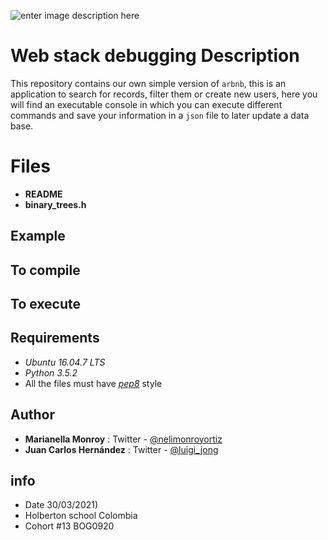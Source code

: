 ![enter image description here](https://i.imgur.com/iwszdc7.png)
#  Web stack debugging Description

This repository contains our own simple version of `arbnb`, this is an application to search for records, filter them or create new users, here you will find an executable console in which you can execute different commands and save your information in a `json` file to later update a data base.
 
# Files 

 - **README** 
 - **binary_trees.h**

## Example



## To compile

## To execute


## Requirements

-   _Ubuntu 16.04.7 LTS_
-   _Python 3.5.2_
-   All the files must have  _[pep8](https://github.com/treyhunner/pep8)_  style
    

## Author
 
 - **Marianella Monroy** : Twitter - [@nelimonroyortiz](https://twitter.com/nelimonroyortiz)
 - **Juan Carlos Hernández** : Twitter - [@luigi_jong](https://twitter.com/luigi_jong)
 
##  info

 - Date 30/03/2021)
 - Holberton school Colombia 
 - Cohort #13 BOG0920

